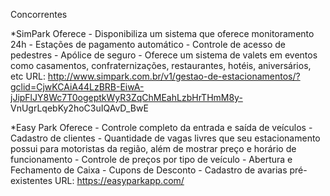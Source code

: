 Concorrentes

*SimPark
  Oferece
    - Disponibiliza um sistema que oferece monitoramento 24h
    - Estações de pagamento automático
    - Controle de acesso de pedestres
    - Apólice de seguro
    - Oferece um sistema de valets em eventos como casamentos, confraternizações, restaurantes, hotéis, aniversários, etc
  URL: http://www.simpark.com.br/v1/gestao-de-estacionamentos/?gclid=CjwKCAiA44LzBRB-EiwA-jJipFlJY8Wc7T0ogeptkWyR3ZqChMEahLzbHrTHmM8y-       VnUgrLqebKy2hoC3uIQAvD_BwE
 
 *Easy Park
  Oferece
    - Controle completo da entrada e saída de veículos
    - Cadastro de clientes
    - Quantidade de vagas livres que seu estacionamento possui para motoristas da região, além de mostrar preço e horário de funcionamento
    - Controle de preços por tipo de veículo
    - Abertura e Fechamento de Caixa
    - Cupons de Desconto
    - Cadastro de avarias pré-existentes
    URL: https://easyparkapp.com/
  
